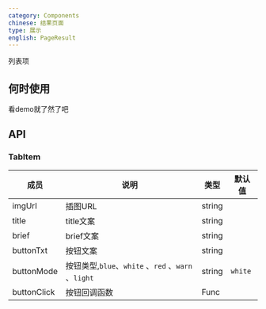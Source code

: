 ```yaml
---
category: Components
chinese: 结果页面
type: 展示
english: PageResult
---
```




列表项

## 何时使用

看demo就了然了吧

## API

### TabItem
| 成员        | 说明           | 类型               | 默认值       |
|------------|----------------|--------------------|--------------|
| imgUrl    | 插图URL        | string |    |
| title    |    title文案     | string |    |
| brief    |    brief文案     | string |    |
| buttonTxt    |    按钮文案     | string |    |
| buttonMode    |    按钮类型,`blue`、`white` 、`red` 、`warn` 、`light`     | string |  `white`  |
| buttonClick    |    按钮回调函数     | Func |    ||
